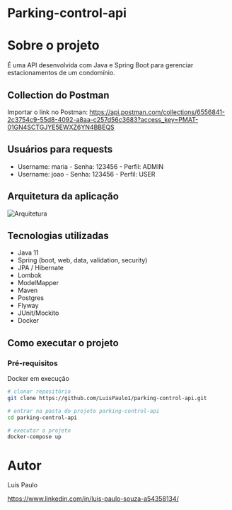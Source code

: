 # Parking-control-api

# Sobre o projeto

É uma API desenvolvida com Java e Spring Boot para gerenciar estacionamentos de um condomínio.
 
## Collection do Postman
Importar o link no Postman: https://api.postman.com/collections/6556841-2c3754c9-55d8-4092-a8aa-c257d56c3683?access_key=PMAT-01GN4SCTGJYE5EWXZ6YN4BBEQS

## Usuários para requests
- Username: maria - Senha: 123456 - Perfil: ADMIN
- Username: joao - Senha: 123456 - Perfil: USER

## Arquitetura da aplicação
![Arquitetura](https://github.com/LuisPaulo1/assets/blob/master/parking-control-api/arquitetura.png)

## Tecnologias utilizadas
- Java 11
- Spring (boot, web, data, validation, security)
- JPA / Hibernate
- Lombok
- ModelMapper
- Maven
- Postgres
- Flyway
- JUnit/Mockito
- Docker

## Como executar o projeto

### Pré-requisitos
Docker em execução

```bash
# clonar repositório
git clone https://github.com/LuisPaulo1/parking-control-api.git

# entrar na pasta do projeto parking-control-api
cd parking-control-api

# executar o projeto
docker-compose up
```

# Autor

Luis Paulo

https://www.linkedin.com/in/luis-paulo-souza-a54358134/
